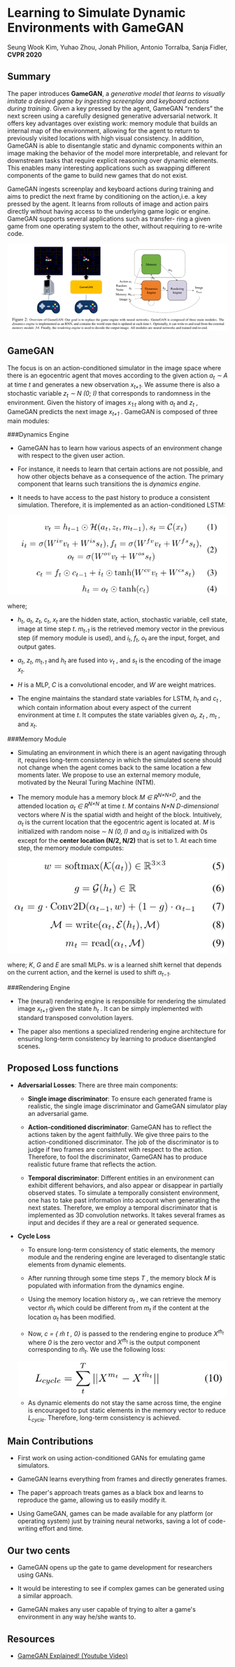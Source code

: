 # Learning to Simulate Dynamic Environments with GameGAN

Seung Wook Kim, Yuhao Zhou, Jonah Philion, Antonio Torralba, Sanja Fidler, **CVPR 2020**

## Summary

The paper introduces **GameGAN**, a *generative model that learns to visually imitate a desired game by ingesting screenplay and keyboard actions during training*. Given a key pressed by the agent, GameGAN “renders” the next screen using a carefully designed generative adversarial network. It offers key advantages over existing work: memory module that builds an internal map of the environment, allowing for the agent to return to previously visited locations with high visual consistency. In addition, GameGAN is able to disentangle static and dynamic components within an image making the behavior of the model more interpretable, and relevant for downstream tasks that require explicit reasoning over dynamic elements. This enables many interesting applications such as swapping different components of the game to build new games that do not exist.

GameGAN ingests screenplay and keyboard actions during training and aims to predict the next frame by conditioning on the action,i.e. a key pressed by the agent. It learns from rollouts of image and action pairs directly without having access to the underlying game logic or engine. GameGAN supports several applications such as transfer- ring a given game from one operating system to the other, without requiring to re-write code.

<img src='../images/GameGAN.png'>

## GameGAN

The focus is on an action-conditioned simulator in the image space where there is an egocentric agent that moves according to the given action *a<sub>t</sub> ∼ A* at time *t* and generates a new observation *x<sub>t+1</sub>*. We assume there is also a stochastic variable *z<sub>t</sub> ∼ N (0; I)* that corresponds to randomness in the environment. Given the history of images *x<sub>1:t</sub>* along with *a<sub>t</sub>* and *z<sub>t</sub>* , GameGAN predicts the next image *x<sub>t+1</sub>* . GameGAN is composed of three main modules: 

###Dynamics Engine

- GameGAN has to learn how various aspects of an environment change with respect to the given user action. 

- For instance, it needs to learn that certain actions are not possible, and how other objects behave as a consequence of the action. The primary component that learns such transitions the is *dynamics engine*. 

- It needs to have access to the past history to produce a consistent simulation. Therefore, it is implemented as an action-conditioned LSTM:

<img src='../images/GameGAN_LSTM.png'>

where; 

- *h<sub>t</sub>*, *a<sub>t</sub>*, *z<sub>t</sub>*, *c<sub>t</sub>*, *x<sub>t</sub>* are the hidden state, action, stochastic variable, cell state, image at time step *t*. *m<sub>t-1</sub>* is the retrieved memory vector in the previous step (if memory module is used), and *i<sub>t</sub>*, *f<sub>t</sub>*, *o<sub>t</sub>* are the input, forget, and output gates. 

- *a<sub>t</sub>*, *z<sub>t</sub>*, *m<sub>t-1</sub>* and *h<sub>t</sub>* are fused into *v<sub>t</sub>* , and *s<sub>t</sub>* is the encoding of the image *x<sub>t</sub>*. 

- *H* is a MLP, *C* is a convolutional encoder, and *W* are weight matrices.

- The engine maintains the standard state variables for LSTM, *h<sub>t</sub>* and *c<sub>t</sub>* , which contain information about every aspect of the current environment at time *t*. It computes the state variables given *a<sub>t</sub>*, *z<sub>t</sub>* , *m<sub>t</sub>* , and *x<sub>t</sub>*.

###Memory Module

- Simulating an environment in which there is an agent navigating through it, requires long-term consistency in which the simulated scene should not change when the agent comes back to the same location a few moments later. We propose to use an external memory module, motivated by the Neural Turing Machine (NTM).

- The memory module has a memory block *M ∈ R<sup>N×N×D</sup>*, and the attended location *α<sub>t</sub> ∈ R<sup>N×N</sup>* at time *t*. *M* contains *N×N* *D-dimensional* vectors where *N* is the spatial width and height of the block. Intuitively, *α<sub>t</sub>* is the current location that the egocentric agent is located at. *M* is initialized with random noise ∼ *N (0, I)* and *α<sub>0</sub>* is initialized with 0s except for the **center location (N/2, N/2)** that is set to 1. At each time step, the memory module computes:

<img src='../images/GameGAN_memory_eqn.png'>

where; *K*, *G* and *E* are small MLPs. *w* is a learned shift kernel that depends on the current action, and the kernel is used to shift *α<sub>t−1</sub>*.

###Rendering Engine

- The (neural) rendering engine is responsible for rendering the simulated image *x<sub>t+1</sub>* given the state *h<sub>t</sub>* . It can be simply implemented with standard transposed convolution layers.

- The paper also mentions a specialized rendering engine architecture for ensuring long-term consistency by learning to produce disentangled scenes.
 
## Proposed Loss functions

- **Adversarial Losses**: There are three main components:

    - **Single image discriminator**: To ensure each generated frame is realistic, the single image discriminator and GameGAN simulator play an adversarial game.
    
    - **Action-conditioned discriminator**: GameGAN has to reflect the actions taken by the agent faithfully. We give three pairs to the action-conditioned discriminator. The job of the discriminator is to judge if two frames are consistent with respect to the action. Therefore, to fool the discriminator, GameGAN has to produce realistic future frame that reflects the action.
    
    - **Temporal discriminator**: Different entities in an environment can exhibit different behaviors, and also appear or disappear in partially observed states. To simulate a temporally consistent environment, one has to take past information into account when generating the next states. Therefore, we employ a temporal discriminator that is implemented as 3D convolution networks. It takes several frames as input and decides if they are a real or generated sequence.

- **Cycle Loss**

    - To ensure long-term consistency of static elements, the memory module and the rendering engine are leveraged to disentangle static elements from dynamic elements.

    - After running through some time steps *T* , the memory block *M* is populated with information from the dynamics engine. 
    
    - Using the memory location history *α<sub>t</sub>* , we can retrieve the memory vector *m̂<sub>t</sub>* which could be different from *m<sub>t</sub>* if the content at the location *α<sub>t</sub>* has been modified. 
    
    - Now, *c = { m̂ t , 0}* is passed to the rendering engine to produce *X<sup>m̂<sub>t</sub></sup>* where *0* is the zero vector and *X<sup>m̂<sub>t</sub></sup>* is the output component corresponding to *m̂<sub>t</sub>*. We use the following loss:
 
    <img src='../images/GameGAN_cycle_loss.png'> 
       
    - As dynamic elements  do not stay the same across time, the engine is encouraged to put static elements in the memory vector to reduce *L<sub>cycle</sub>*. Therefore, long-term consistency is achieved.

## Main Contributions

- First work on using action-conditioned GANs for emulating game simulators.

- GameGAN learns everything from frames and directly generates frames.

- The paper's approach treats games as a black box and learns to reproduce the game, allowing us to easily modify it. 

- Using GameGAN, games can be made available for any platform (or operating system) just by training neural networks, saving a lot of code-writing effort and time.

## Our two cents

- GameGAN opens up the gate to game development for researchers using GANs.

- It would be interesting to see if complex games can be generated using a similar approach.

- GameGAN makes any user capable of trying to alter a game's environment in any way he/she wants to. 

## Resources

- [GameGAN Explained! (Youtube Video)](https://www.youtube.com/watch?v=H8F6J7mYyz0&t=586s)
